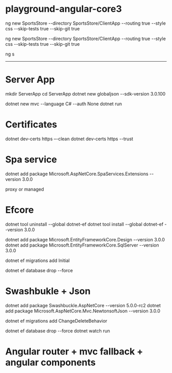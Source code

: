 # playground-angular-core3

ng new SportsStore 
    --directory SportsStore/ClientApp 
    --routing true 
    --style css
    --skip-tests true 
    --skip-git true

ng new SportsStore --directory SportsStore/ClientApp --routing true --style css --skip-tests true --skip-git true

ng s 

---

# Server App

mkdir ServerApp
cd ServerApp
dotnet new globaljson --sdk-version 3.0.100

dotnet new mvc --language C# --auth None
dotnet run

# Certificates

dotnet dev-certs https –-clean
dotnet dev-certs https --trust

# Spa service
dotnet add package Microsoft.AspNetCore.SpaServices.Extensions --version 3.0.0

proxy or managed

# Efcore

dotnet tool uninstall --global dotnet-ef
dotnet tool install --global dotnet-ef --version 3.0.0

dotnet add package Microsoft.EntityFrameworkCore.Design --version 3.0.0
dotnet add package Microsoft.EntityFrameworkCore.SqlServer --version 3.0.0

dotnet ef migrations add Initial

dotnet ef database drop --force

# Swashbukle + Json
dotnet add package Swashbuckle.AspNetCore --version 5.0.0-rc2
dotnet add package Microsoft.AspNetCore.Mvc.NewtonsoftJson --version 3.0.0

dotnet ef migrations add ChangeDeleteBehavior

dotnet ef database drop --force
dotnet watch run

# Angular router + mvc fallback + angular components